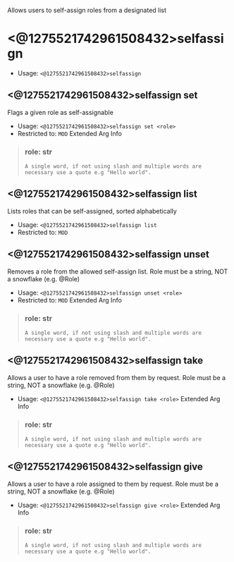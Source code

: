 Allows users to self-assign roles from a designated list

# <@1275521742961508432>selfassign

 - Usage: `<@1275521742961508432>selfassign`
## <@1275521742961508432>selfassign set
Flags a given role as self-assignable<br/>
 - Usage: `<@1275521742961508432>selfassign set <role>`
 - Restricted to: `MOD`
Extended Arg Info
> ### role: str
> ```
> A single word, if not using slash and multiple words are necessary use a quote e.g "Hello world".
> ```
## <@1275521742961508432>selfassign list
Lists roles that can be self-assigned, sorted alphabetically<br/>
 - Usage: `<@1275521742961508432>selfassign list`
 - Restricted to: `MOD`
## <@1275521742961508432>selfassign unset
Removes a role from the allowed self-assign list. Role must be a string, NOT a snowflake (e.g. @Role)<br/>
 - Usage: `<@1275521742961508432>selfassign unset <role>`
 - Restricted to: `MOD`
Extended Arg Info
> ### role: str
> ```
> A single word, if not using slash and multiple words are necessary use a quote e.g "Hello world".
> ```
## <@1275521742961508432>selfassign take
Allows a user to have a role removed from them by request. Role must be a string, NOT a snowflake (e.g. @Role)<br/>
 - Usage: `<@1275521742961508432>selfassign take <role>`
Extended Arg Info
> ### role: str
> ```
> A single word, if not using slash and multiple words are necessary use a quote e.g "Hello world".
> ```
## <@1275521742961508432>selfassign give
Allows a user to have a role assigned to them by request. Role must be a string, NOT a snowflake (e.g. @Role)<br/>
 - Usage: `<@1275521742961508432>selfassign give <role>`
Extended Arg Info
> ### role: str
> ```
> A single word, if not using slash and multiple words are necessary use a quote e.g "Hello world".
> ```

